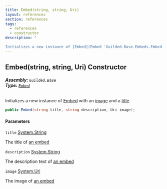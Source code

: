 ```yaml
---
title: Embed(string, string, Uri)
layout: references
section: references
tags:
  - references
  - constructor
description: "

Initializes a new instance of [Embed](Embed 'Guilded.Base.Embeds.Embed') with an [image](Embed.Embed(string,string,Uri)#Guilded.Base.Embeds.Embed.Embed(string,string,Uri).image 'Guilded.Base.Embeds.Embed.Embed(string, string, Uri).image') and a [title](Embed.Embed(string,string,Uri)#Guilded.Base.Embeds.Embed.Embed(string,string,Uri).title 'Guilded.Base.Embeds.Embed.Embed(string, string, Uri).title')."
---
```


## Embed(string, string, Uri) Constructor
###### **Assembly:** `Guilded.Base`<br/>**Type:** [`Embed`](Embed 'Guilded.Base.Embeds.Embed')

Initializes a new instance of [Embed](Embed 'Guilded.Base.Embeds.Embed') with an [image](Embed.Embed(string,string,Uri)#Guilded.Base.Embeds.Embed.Embed(string,string,Uri).image 'Guilded.Base.Embeds.Embed.Embed(string, string, Uri).image') and a [title](Embed.Embed(string,string,Uri)#Guilded.Base.Embeds.Embed.Embed(string,string,Uri).title 'Guilded.Base.Embeds.Embed.Embed(string, string, Uri).title').

```csharp
public Embed(string title, string description, Uri image);
```
#### Parameters

<a name='Guilded.Base.Embeds.Embed.Embed(string,string,Uri).title'></a>

`title` [System.String](https://docs.microsoft.com/en-us/dotnet/api/System.String 'System.String')

The title of [an embed](Embed 'Guilded.Base.Embeds.Embed')

<a name='Guilded.Base.Embeds.Embed.Embed(string,string,Uri).description'></a>

`description` [System.String](https://docs.microsoft.com/en-us/dotnet/api/System.String 'System.String')

The description text of [an embed](Embed 'Guilded.Base.Embeds.Embed')

<a name='Guilded.Base.Embeds.Embed.Embed(string,string,Uri).image'></a>

`image` [System.Uri](https://docs.microsoft.com/en-us/dotnet/api/System.Uri 'System.Uri')

The image of [an embed](Embed 'Guilded.Base.Embeds.Embed')